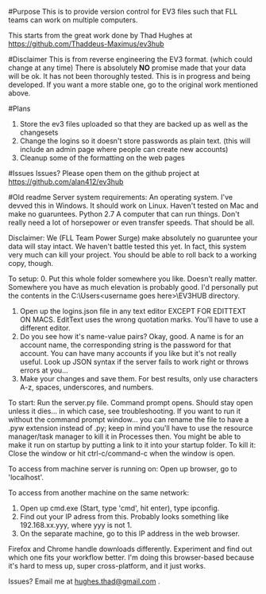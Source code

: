 #Purpose
This is to provide version control for EV3 files such that FLL teams can work on multiple computers.

This starts from the great work done by Thad Hughes at https://github.com/Thaddeus-Maximus/ev3hub

#Disclaimer 
This is from reverse engineering the EV3 format.  (which could change at any time)
There is absolutely **NO** promise made that your data will be ok.   It has not been thoroughly tested.
This is in progress and being developed.   If you want a more stable one, go to the original work mentioned above. 

#Plans
1. Store the ev3 files uploaded so that they are backed up as well as the changesets
2. Change the logins so it doesn't store passwords as plain text.  (this will include an admin page where people can create new accounts)   
3. Cleanup some of the formatting on the web pages

#Issues 
Issues?  Please open them on the github project at https://github.com/alan412/ev3hub 

#Old readme
Server system requirements:
An operating system. I've devved this in Windows. It should work on Linux. Haven't tested on Mac and make no guaruntees.
Python 2.7
A computer that can run things. Don't really need a lot of horsepower or even transfer speeds.
That should be all.

Disclaimer: We (FLL Team Power Surge) make absolutely no guaruntee your data will stay intact.
We haven't battle tested this yet.
In fact, this system very much can kill your project.
You should be able to roll back to a working copy, though.

To setup:
0. Put this whole folder somewhere you like. Doesn't really matter. Somewhere you have as much elevation is probably good. I'd personally put the contents in the C:\Users\<username goes here>\EV3HUB directory.
1. Open up the logins.json file in any text editor EXCEPT FOR EDITTEXT ON MACS. EditText uses the wrong quotation marks. You'll have to use a different editor.
2. Do you see how it's name-value pairs? Okay, good. A name is for an account name, the corresponding string is the password for that account. You can have many accounts if you like but it's not really useful. Look up JSON syntax if the server fails to work right or throws errors at you...
3. Make your changes and save them. For best results, only use characters A-z, spaces, underscores, and numbers.

To start: Run the server.py file. Command prompt opens. Should stay open unless it dies... in which case, see troubleshooting.
If you want to run it without the command prompt window... you can rename the file to have a .pyw extension instead of .py; keep in mind you'll have to use the resource manager/task manager to kill it in Processes then.
You might be able to make it run on startup by putting a link to it into your startup folder.
To kill it: Close the window or hit ctrl-c/command-c when the window is open.

To access from machine server is running on:
Open up browser, go to 'localhost'.

To access from another machine on the same network:
1. Open up cmd.exe (Start, type 'cmd', hit enter), type ipconfig.
2. Find out your IP adress from this. Probably looks something like 192.168.xx.yyy, where yyy is not 1.
3. On the separate machine, go to this IP address in the web browser.

Firefox and Chrome handle downloads differently. Experiment and find out which one fits your workflow better.
I'm doing this browser-based because it's hard to mess up, super cross-platform, and it just works.

Issues? Email me at hughes.thad@gmail.com .